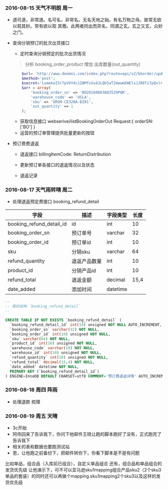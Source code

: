 ### 2016-08-15 天气不明朗 周一
- 道可道，非常道。名可名，非常名。无名天地之始。有名万物之母。故常无欲以观其妙。常有欲以观
其徼。此两者同出而异名，同谓之玄。玄之又玄，众妙之门。
- 查询分销预订的批次出货接口
  - 定时查询分销预定的批次出货情况
  > 分析 booking_order_product 增加 出库数量(out_quantity)
  
  ```php
      $url= 'http://www.deomni.com/index.php?route=api/v2/bkorder/updateOutQuantity';
      $method='post';            
      $secret='LumekoI5r7pVXY4c1IBMfsVu4JLQb5aT2mwwmEWElxJJR8Tz7pQxlrnU48sgHATVi1bhi1i2bNLQqb2KsNjRiXH51XtTV68ZET4XyUd0oxvnzc8d7CHauG2XiILaWfOivF7OrvbLBJAYXVh0P3qEfgCRckEjybbyLrjlttXthwMC2tYECrNH3GJaMPNJNHjY0dEXJJE7qTb2wy2aPfg1CDTkcdRaLEURhAdpvwpY42H7cfoAGtQjddKZGjK0aAh6';     
      $arr = array(
          'booking_order_sn' => 'BO20160803083529PQR',
          'warehouse_code' => 'USLA',
          'sku' => 'GROH-CE320A-BZ01',
          'out_quantity' => 1
      );
  ```
  - 获取信息接口 webserive/listBookingOrderOut
    Request:{
       orderSN:['BO']
    }
  - 运营的预订单管理提供批量更新的按钮
- 预订费费退返
  - 退返接口 billingItemCode: ReturnDistribution
    
  - 更新预订单各接口的退返情况以及状态
  - 退返记录


### 2016-08-17 天气雨转晴 周二
- 处理退返预定费接口
booking_refund_detail

字段 | 描述 | 字段类型 | 长度
---| ---| --- | --
booking_refund_detail_id | id | int | 10
booking_order_sn | 预订单号 | varchar | 32 
booking_order_id | 预订单id | int | 10
sku | 分销sku | varchar | 64
refund_quantity | 退返产品数量 | int | 10
product_id | 分销产品id | int | 10
refund_total | 退返金额 | decimal | 15,4
date_added | 添加时间 | datetime | 

```sql
--
-- 表的结构 `booking_refund_detail`
--

CREATE TABLE IF NOT EXISTS `booking_refund_detail` (
  `booking_refund_detail_id` int(10) unsigned NOT NULL AUTO_INCREMENT,
  `booking_order_sn` varchar(32) NOT NULL,
  `booking_order_id` int(10) unsigned NOT NULL,
  `sku` varchar(64) NOT NULL,
  `product_id` int(10) unsigned NOT NULL,
  `warehouse_code` varchar(10) NOT NULL,
  `warehouse_id` int(10) unsigned NOT NULL,
  `refund_quantity` int(10) unsigned NOT NULL,
  `refund_total` decimal(15,4) NOT NULL,
  `date_added` datetime NOT NULL,
  PRIMARY KEY (`booking_refund_detail_id`)
) ENGINE=InnoDB DEFAULT CHARSET=utf8 COMMENT='预订费退返详情' AUTO_INCREMENT=1 ;
```


### 2016-08-18 周四 阵雨
- 处理退款 梳理

### 2016-08-19 周五 天晴
- 3c开始
- 阿伟回来了告诉我下，你问下他邮件王晓让跑的脚本跑好了没有，正式跑完了告诉我下
- 相关的表和数据也要跑测试站
- 恩，让他跑之前备份下，把邮件转你下，你看下脚本是不是有问题

比如单品，组合品（入库前已组合），自定义单品组合
还有，组合品和单品组合的发货优先级
让他演示下，可不可以亚马逊sku1mapping组合产品sku2（2个sku3单品的套装）的同时还可以再做个mapping.sku1mapping2个sku3以及这样的发货优先级